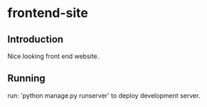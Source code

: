 # frontend-site

## Introduction

Nice looking front end website.

## Running

run: 'python manage.py runserver' to deploy development server.
